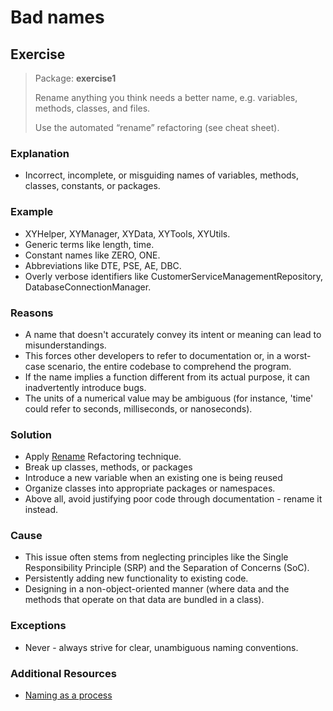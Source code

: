 # Bad names

## Exercise
> Package: **exercise1**
>
> Rename anything you think needs a better name, e.g. variables, methods, classes, and files. 
> 
> Use the automated “rename” refactoring (see cheat sheet).


### Explanation
* Incorrect, incomplete, or misguiding names of variables, methods, classes, constants, or packages.

### Example
* XYHelper, XYManager, XYData, XYTools, XYUtils.
* Generic terms like length, time. 
* Constant names like ZERO, ONE.
* Abbreviations like DTE, PSE, AE, DBC.
* Overly verbose identifiers like CustomerServiceManagementRepository, DatabaseConnectionManager.

### Reasons
* A name that doesn't accurately convey its intent or meaning can lead to misunderstandings. 
* This forces other developers to refer to documentation or, in a worst-case scenario, the entire codebase to comprehend the program. 
* If the name implies a function different from its actual purpose, it can inadvertently introduce bugs.
* The units of a numerical value may be ambiguous (for instance, 'time' could refer to seconds, milliseconds, or nanoseconds). 

### Solution
* Apply [Rename](https://refactoring.guru/rename-method) Refactoring technique.
* Break up classes, methods, or packages
* Introduce a new variable when an existing one is being reused
* Organize classes into appropriate packages or namespaces.
* Above all, avoid justifying poor code through documentation - rename it instead.

### Cause
* This issue often stems from neglecting principles like the Single Responsibility Principle (SRP) and the Separation of Concerns (SoC).
* Persistently adding new functionality to existing code.
* Designing in a non-object-oriented manner (where data and the methods that operate on that data are bundled in a class).

### Exceptions
* Never - always strive for clear, unambiguous naming conventions.

### Additional Resources
* [Naming as a process](https://www.digdeeproots.com/articles/naming-process)
